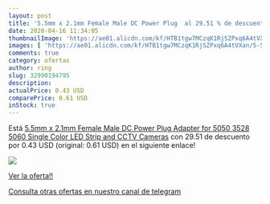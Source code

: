 ```yaml
---
layout: post
title: '5.5mm x 2.1mm Female Male DC Power Plug  al 29.51 % de descuento'
date: 2020-04-16 11:34:05
thumbnailImage: 'https://ae01.alicdn.com/kf/HTB1tgw7MCzqK1RjSZPxq6A4tVXan/5-5mm-x-2-1mm-Female-Male-DC-Power-Plug-Adapter-for-5050-3528-5060-Single.jpg_350x350._SL200_.jpg'
images: [ 'https://ae01.alicdn.com/kf/HTB1tgw7MCzqK1RjSZPxq6A4tVXan/5-5mm-x-2-1mm-Female-Male-DC-Power-Plug-Adapter-for-5050-3528-5060-Single.jpg_350x350._SL200_.jpg' ]
comments: true
category: ofertas
author: ring
slug: 32990194795
description:
actualPrice: 0.43 USD
comparePrice: 0.61 USD
inStock: true
---
```


Está [5.5mm x 2.1mm Female Male DC Power Plug Adapter for 5050 3528 5060 Single Color LED Strip and CCTV Cameras](https://www.amazon.com/dp/32990194795/?tag=redken08-20) con 29.51 de descuento por 0.43 USD (original: 0.61 USD) en el siguiente enlace!

[![](https://ae01.alicdn.com/kf/HTB1tgw7MCzqK1RjSZPxq6A4tVXan/5-5mm-x-2-1mm-Female-Male-DC-Power-Plug-Adapter-for-5050-3528-5060-Single.jpg_350x350._SL200_.jpg)](https://www.amazon.com/dp/32990194795/?tag=redken08-20)

[Ver la oferta!!](https://www.amazon.com/dp/32990194795/?tag=redken08-20)

[Consulta otras ofertas en nuestro canal de telegram](https://t.me/s/ofertas25)
